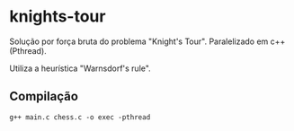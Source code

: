 # knights-tour
Solução por força bruta do problema "Knight's Tour". Paralelizado em c++ (Pthread).

Utiliza a heurística "Warnsdorf's rule".

## Compilação
`g++ main.c chess.c -o exec -pthread`
